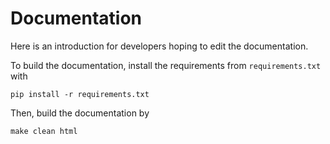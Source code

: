 # Documentation

Here is an introduction for developers hoping to edit the documentation.

To build the documentation, install the requirements from `requirements.txt` with
```
pip install -r requirements.txt
```

Then, build the documentation by 
```
make clean html
```